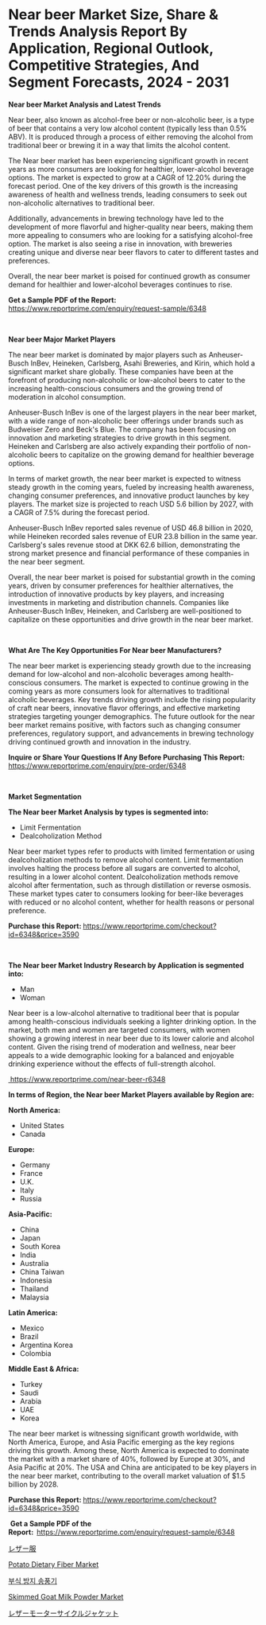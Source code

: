 <p><h1>Near beer Market Size, Share & Trends Analysis Report By Application, Regional Outlook, Competitive Strategies, And Segment Forecasts, 2024 - 2031</h1></p><p><strong>Near beer Market Analysis and Latest Trends</strong></p>
<p><p>Near beer, also known as alcohol-free beer or non-alcoholic beer, is a type of beer that contains a very low alcohol content (typically less than 0.5% ABV). It is produced through a process of either removing the alcohol from traditional beer or brewing it in a way that limits the alcohol content.</p><p>The Near beer market has been experiencing significant growth in recent years as more consumers are looking for healthier, lower-alcohol beverage options. The market is expected to grow at a CAGR of 12.20% during the forecast period. One of the key drivers of this growth is the increasing awareness of health and wellness trends, leading consumers to seek out non-alcoholic alternatives to traditional beer.</p><p>Additionally, advancements in brewing technology have led to the development of more flavorful and higher-quality near beers, making them more appealing to consumers who are looking for a satisfying alcohol-free option. The market is also seeing a rise in innovation, with breweries creating unique and diverse near beer flavors to cater to different tastes and preferences.</p><p>Overall, the near beer market is poised for continued growth as consumer demand for healthier and lower-alcohol beverages continues to rise.</p></p>
<p><strong>Get a Sample PDF of the Report:&nbsp;</strong> <a href="https://www.reportprime.com/enquiry/request-sample/6348">https://www.reportprime.com/enquiry/request-sample/6348</a></p>
<p>&nbsp;</p>
<p><strong>Near beer Major Market Players</strong></p>
<p><p>The near beer market is dominated by major players such as Anheuser-Busch InBev, Heineken, Carlsberg, Asahi Breweries, and Kirin, which hold a significant market share globally. These companies have been at the forefront of producing non-alcoholic or low-alcohol beers to cater to the increasing health-conscious consumers and the growing trend of moderation in alcohol consumption.</p><p>Anheuser-Busch InBev is one of the largest players in the near beer market, with a wide range of non-alcoholic beer offerings under brands such as Budweiser Zero and Beck's Blue. The company has been focusing on innovation and marketing strategies to drive growth in this segment. Heineken and Carlsberg are also actively expanding their portfolio of non-alcoholic beers to capitalize on the growing demand for healthier beverage options.</p><p>In terms of market growth, the near beer market is expected to witness steady growth in the coming years, fueled by increasing health awareness, changing consumer preferences, and innovative product launches by key players. The market size is projected to reach USD 5.6 billion by 2027, with a CAGR of 7.5% during the forecast period.</p><p>Anheuser-Busch InBev reported sales revenue of USD 46.8 billion in 2020, while Heineken recorded sales revenue of EUR 23.8 billion in the same year. Carlsberg's sales revenue stood at DKK 62.6 billion, demonstrating the strong market presence and financial performance of these companies in the near beer segment.</p><p>Overall, the near beer market is poised for substantial growth in the coming years, driven by consumer preferences for healthier alternatives, the introduction of innovative products by key players, and increasing investments in marketing and distribution channels. Companies like Anheuser-Busch InBev, Heineken, and Carlsberg are well-positioned to capitalize on these opportunities and drive growth in the near beer market.</p></p>
<p>&nbsp;</p>
<p><strong>What Are The Key Opportunities For Near beer Manufacturers?</strong></p>
<p><p>The near beer market is experiencing steady growth due to the increasing demand for low-alcohol and non-alcoholic beverages among health-conscious consumers. The market is expected to continue growing in the coming years as more consumers look for alternatives to traditional alcoholic beverages. Key trends driving growth include the rising popularity of craft near beers, innovative flavor offerings, and effective marketing strategies targeting younger demographics. The future outlook for the near beer market remains positive, with factors such as changing consumer preferences, regulatory support, and advancements in brewing technology driving continued growth and innovation in the industry.</p></p>
<p><strong>Inquire or Share Your Questions If Any Before Purchasing This Report:</strong> <a href="https://www.reportprime.com/enquiry/pre-order/6348">https://www.reportprime.com/enquiry/pre-order/6348</a></p>
<p>&nbsp;</p>
<p><strong>Market Segmentation</strong></p>
<p><strong>The Near beer Market Analysis by types is segmented into:</strong></p>
<p><ul><li>Limit Fermentation</li><li>Dealcoholization Method</li></ul></p>
<p><p>Near beer market types refer to products with limited fermentation or using dealcoholization methods to remove alcohol content. Limit fermentation involves halting the process before all sugars are converted to alcohol, resulting in a lower alcohol content. Dealcoholization methods remove alcohol after fermentation, such as through distillation or reverse osmosis. These market types cater to consumers looking for beer-like beverages with reduced or no alcohol content, whether for health reasons or personal preference.</p></p>
<p><strong>Purchase this Report:&nbsp;</strong><a href="https://www.reportprime.com/checkout?id=6348&price=3590">https://www.reportprime.com/checkout?id=6348&price=3590</a></p>
<p>&nbsp;</p>
<p><strong>The Near beer Market Industry Research by Application is segmented into:</strong></p>
<p><ul><li>Man</li><li>Woman</li></ul></p>
<p><p>Near beer is a low-alcohol alternative to traditional beer that is popular among health-conscious individuals seeking a lighter drinking option. In the market, both men and women are targeted consumers, with women showing a growing interest in near beer due to its lower calorie and alcohol content. Given the rising trend of moderation and wellness, near beer appeals to a wide demographic looking for a balanced and enjoyable drinking experience without the effects of full-strength alcohol.</p></p>
<p><a href="https://www.reportprime.com/near-beer-r6348">&nbsp;https://www.reportprime.com/near-beer-r6348</a></p>
<p><strong>In terms of Region, the Near beer Market Players available by Region are:</strong></p>
<p>
    <p> <strong> North America: </strong>
        <ul>
            <li>United States</li>
            <li>Canada</li>
        </ul>
        </p> 
    <p> <strong> Europe: </strong>
        <ul>
            <li>Germany</li>
            <li>France</li>
            <li>U.K.</li>
            <li>Italy</li>
            <li>Russia</li>
        </ul>
        </p> 
    <p> <strong> Asia-Pacific: </strong>
        <ul>
            <li>China</li>
            <li>Japan</li>
            <li>South Korea</li>
            <li>India</li>
            <li>Australia</li>
            <li>China Taiwan</li>
            <li>Indonesia</li>
            <li>Thailand</li>
            <li>Malaysia</li>
        </ul>
        </p> 
    <p> <strong> Latin America: </strong>
        <ul>
            <li>Mexico</li>
            <li>Brazil</li>
            <li>Argentina Korea</li>
            <li>Colombia</li>
        </ul>
        </p> 
    <p> <strong> Middle East & Africa: </strong>
        <ul>
            <li>Turkey</li>
            <li>Saudi</li>
            <li>Arabia</li>
            <li>UAE</li>
            <li>Korea</li>
        </ul>
    </p>
    </p>
<p><p>The near beer market is witnessing significant growth worldwide, with North America, Europe, and Asia Pacific emerging as the key regions driving this growth. Among these, North America is expected to dominate the market with a market share of 40%, followed by Europe at 30%, and Asia Pacific at 20%. The USA and China are anticipated to be key players in the near beer market, contributing to the overall market valuation of $1.5 billion by 2028.</p></p>
<p><strong>Purchase this Report: </strong><a href="https://www.reportprime.com/checkout?id=6348&price=3590">https://www.reportprime.com/checkout?id=6348&price=3590</a></p>
<p>&nbsp;<strong>Get a Sample PDF of the Report:&nbsp;&nbsp;</strong><a href="https://www.reportprime.com/enquiry/request-sample/6348">https://www.reportprime.com/enquiry/request-sample/6348</a></p>
<p><strong></strong></p>
<p><p><a href="https://github.com/EmoryYundt1935/Market-Research-Report-List-1/blob/main/334201218688.md">レザー服</a></p><p><a href="https://github.com/jodemen/Market-Research-Report-List-2/blob/main/potato-dietary-fiber-market.md">Potato Dietary Fiber Market</a></p><p><a href="https://github.com/xvz497517413/Market-Research-Report-List-1/blob/main/881592617399.md">부식 방지 송풍기</a></p><p><a href="https://github.com/jj19131/Market-Research-Report-List-2/blob/main/skimmed-goat-milk-powder-market.md">Skimmed Goat Milk Powder Market</a></p><p><a href="https://github.com/mcbeesbxa270/Market-Research-Report-List-1/blob/main/931177818687.md">レザーモーターサイクルジャケット</a></p></p>
